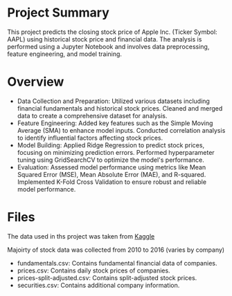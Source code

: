 # Project Summary
This project predicts the closing stock price of Apple Inc. (Ticker Symbol: AAPL) using historical stock price and financial data. The analysis is performed using a Jupyter Notebook and involves data preprocessing, feature engineering, and model training.

# Overview
- Data Collection and Preparation:
Utilized various datasets including financial fundamentals and historical stock prices.
Cleaned and merged data to create a comprehensive dataset for analysis.
- Feature Engineering:
Added key features such as the Simple Moving Average (SMA) to enhance model inputs.
Conducted correlation analysis to identify influential factors affecting stock prices.
- Model Building:
Applied Ridge Regression to predict stock prices, focusing on minimizing prediction errors.
Performed hyperparameter tuning using GridSearchCV to optimize the model's performance.
- Evaluation:
Assessed model performance using metrics like Mean Squared Error (MSE), Mean Absolute Error (MAE), and R-squared.
Implemented K-Fold Cross Validation to ensure robust and reliable model performance.

# Files
The data used in ths project was taken from [Kaggle](https://www.kaggle.com/datasets/dgawlik/nyse/data?select=prices.csv)

Majoirty of stock data was collected from 2010 to 2016 (varies by company)

- fundamentals.csv: Contains fundamental financial data of companies.
- prices.csv: Contains daily stock prices of companies.
- prices-split-adjusted.csv: Contains split-adjusted stock prices.
- securities.csv: Contains additional company information.

